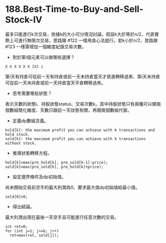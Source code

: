 # 188.Best-Time-to-Buy-and-Sell-Stock-IV

最多只能進行k次交易，依據k的大小可分情況討論，假設k大於等於n/2，代表實際上可進行無限次交易，思路跟 #122 一樣用貪心法就行。若k小於n/2，思路跟 #123 一樣需增加一個維度紀錄交易次數。

- 對於第i個元素可以做哪些選擇？

```
X X X X X X [X] i
```

第i天有持倉可從前一天有持倉或前一天未持倉當天才買進轉移過來、第i天未持倉可從前一天未持倉或前一天持倉當天平倉轉移過來。

- 思考需要哪些狀態？

表示天數的狀態i、持股狀態status、交易次數k。其中持股狀態只有兩種可以開兩個數組簡化維度、天數只跟前一天狀態有關，再開兩個數組代替。

- 定義dp數組含義。

```
hold[k]: the maximum profit you can achieve with k transactions and hold stock.
sold[k]: the maximum profit you can achieve with k transactions without stock.
```

- 推導狀態轉移方程。

```
hold[k]=max(pre_hold[k], pre_sold[k-1]-price);
sold[k]=max(pre_sold[k], pre_hold[k]+price);
```

- 設定邊界條件及dp初始值。

尚未開始交易前空手的最大利潤為0、要求最大值dp初始值給最小值。

```
sold[0]=0;
```

- 得出結論。

最大利潤出現在最後一天空手且可能進行任意次數的交易。

```
int ret=0;
for (int j=1; j<=k; j++)
  ret=max(ret, sold[j]);
```
